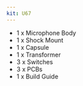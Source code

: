 ```yaml
---
kit: U67
---
```


- 1 x Microphone Body
- 1 x Shock Mount
- 1 x Capsule
- 1 x Transformer
- 3 x Switches
- 3 x PCBs
- 1 x Build Guide
